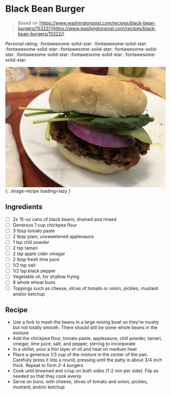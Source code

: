 # Black Bean Burger

> Based on [https://www.washingtonpost.com/recipes/black-bean-burgers/15322/](https://www.washingtonpost.com/recipes/black-bean-burgers/15322/)

<!-- {cts} rating=5; (User can specify rating on scale of 1-5) -->

Personal rating: :fontawesome-solid-star: :fontawesome-solid-star: :fontawesome-solid-star: :fontawesome-solid-star: :fontawesome-solid-star: :fontawesome-solid-star: :fontawesome-solid-star: :fontawesome-solid-star:

<!-- {cte} -->

<!-- {cts} name_image=black_bean_burger.jpeg; (User can specify image name) -->

![black_bean_burger.jpeg](./black_bean_burger.jpeg){: .image-recipe loading=lazy }

<!-- {cte} -->

## Ingredients

* [ ] 2x 15-oz cans of black beans, drained and rinsed
* [ ] Generous 1 cup chickpea flour
* [ ] 3 tbsp tomato paste
* [ ] 2 tbsp plain, unsweetened applesauce
* [ ] 1 tsp chili powder
* [ ] 2 tsp tamari
* [ ] 2 tsp apple cider vinegar
* [ ] 2 tbsp fresh lime juice
* [ ] 1/2 tsp salt
* [ ] 1/2 tsp black pepper
* [ ] Vegetable oil, for shallow frying
* [ ] 8 whole wheat buns
* [ ] Toppings such as cheese, slices of tomato or onion, pickles, mustard and/or ketchup

## Recipe

* Use a fork to mash the beans in a large mixing bowl so they're mushy but not totally smooth. There should still be some whole beans in the mixture
* Add the chickpea flour, tomato paste, applesauce, chili powder, tamari, vinegar, lime juice, salt, and pepper, stirring to incorporate
* In a skillet, pour a thin layer of oil and heat on medium heat
* Place a generous 1/3 cup of the mixture in the center of the pan. Carefully press it into a round, pressing until the patty is about 3/4 inch thick. Repeat to form 2-4 burgers
* Cook until browned and crisp on both sides (1-2 min per side). Flip as needed so that they cook evenly
* Serve on buns, with cheese, slices of tomato and onion, pickles, mustard, and/or ketchup
